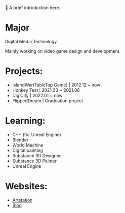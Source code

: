 <!--
**ChaelKenvin/ChaelKenvin** is a ✨ _special_ ✨ repository because its `README.md` (this file) appears on your GitHub profile.
-->

:eyes: A brief introduction here. 

# Major
Digital Media Technology.

Mainly working on video game design and development.

# Projects:
* IslandWar(TableTop Game) | 2012.12 ~ now
* Honkey Test | 2021.03 ~ 2021.06
* DigiCity | 2022.01 ~ now
* FlippedDream | Graduation project

# Learning:
* C++ (for Unreal Engine)
* Blender
* World Machine
* Digital painting
* Substance 3D Designer
* Substance 3D Painter
* Unreal Engine

# Websites:
* [Artstation](https://www.artstation.com/chaelkenway2001)
* [Blog](https://chaelkenway.wordpress.com)
